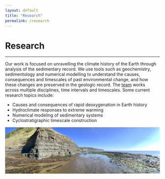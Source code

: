 ```yaml
---
layout: default
title: "Research"
permalink: /research
---
```

<!-- Google tag (gtag.js) -->
<script async src="https://www.googletagmanager.com/gtag/js?id=G-1KXMJR6E0L"></script>
<script>
  window.dataLayer = window.dataLayer || [];
  function gtag(){dataLayer.push(arguments);}
  gtag('js', new Date());

  gtag('config', 'G-1KXMJR6E0L');
</script>
# Research
* * *
Our work is focused on unravelling the climate history of the Earth through analysis of the sedimentary record. We use tools such as geochemistry, sedimentology and numerical modelling to understand the causes, consequences and timescales of past environmental change, and how these changes are preserved in the geologic record. The [team](/team.md) works across multiple disciplines, time intervals and timescales. Some current research topics include:

* Causes and consequences of rapid deoxygenation in Earth history
* Hydroclimate responses to extreme warming
* Numerical modeling of sedimentary systems
* Cyclostratigraphic timescale construction 

![Robin Hood's Bay](/images/robinhoods.jpg)
